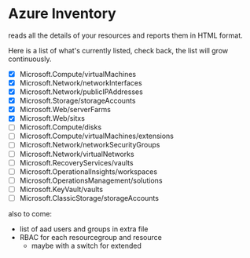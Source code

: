 # Azure Inventory

reads all the details of your resources and reports them in HTML format.

Here is a list of what's currently listed, check back, the list will grow continuously.

- [x] Microsoft.Compute/virtualMachines
- [x] Microsoft.Network/networkInterfaces
- [x] Microsoft.Network/publicIPAddresses
- [x] Microsoft.Storage/storageAccounts
- [x] Microsoft\.Web/serverFarms
- [x] Microsoft\.Web/sitxs
- [ ] Microsoft.Compute/disks
- [ ] Microsoft.Compute/virtualMachines/extensions
- [ ] Microsoft.Network/networkSecurityGroups
- [ ] Microsoft.Network/virtualNetworks
- [ ] Microsoft.RecoveryServices/vaults
- [ ] Microsoft.OperationalInsights/workspaces
- [ ] Microsoft.OperationsManagement/solutions
- [ ] Microsoft.KeyVault/vaults
- [ ] Microsoft.ClassicStorage/storageAccounts

also to come:
- list of aad users and groups in extra file
- RBAC for each resourcegroup and resource
  - maybe with a switch for extended
